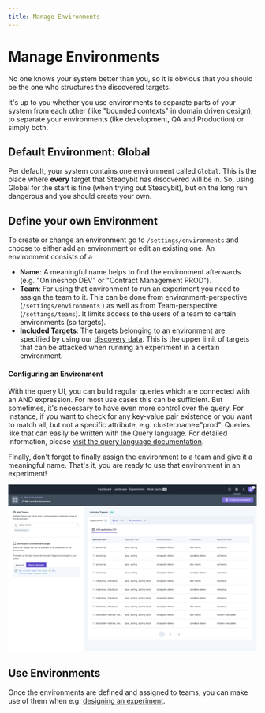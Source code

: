 ```yaml
---
title: Manage Environments
---
```


# Manage Environments

No one knows your system better than you, so it is obvious that you should be the one who structures the discovered targets.

It's up to you whether you use environments to separate parts of your system from each other (like "bounded contexts" in domain driven design), to separate your environments (like development, QA and Production) or simply both.

## Default Environment: Global

Per default, your system contains one environment called `Global`.
This is the place where **every** target that Steadybit has discovered will be in.
So, using Global for the start is fine (when trying out Steadybit), but on the long run dangerous and you should create your own.

## Define your own Environment

To create or change an environment go to `/settings/environments` and choose to either add an environment or edit an existing one.
An environment consists of a

- **Name**: A meaningful name helps to find the environment afterwards (e.g. "Onlineshop DEV" or "Contract Management PROD").
- **Team**: For using that environment to run an experiment you need to assign the team to it. This can be done from environment-perspective (`/settings/environments` ) as well as from Team-perspective (`/settings/teams`). It limits access to the users of a team to certain environments (so targets).
- **Included Targets**: The targets belonging to an environment are specified by using our [discovery data](../../use-steadybit/discovery/). This is the upper limit of targets that can be attacked when running an experiment in a certain environment.

#### Configuring an Environment

With the query UI, you can build regular queries which are connected with an AND expression.
For most use cases this can be sufficient.
But sometimes, it's necessary to have even more control over the query.
For instance, if you want to check for any key-value pair existence or you want to match all, but not a specific attribute, e.g. cluster.name="prod".
Queries like that can easily be written with the Query language.
For detailed information, please [visit the query language documentation](../../use-steadybit/query-language.md).

Finally, don't forget to finally assign the environment to a team and give it a meaningful name.
That's it, you are ready to use that environment in an experiment!

![Create a new environment](new_environment.png)

## Use Environments

Once the environments are defined and assigned to teams, you can make use of them when e.g. [designing an experiment](../../use-steadybit/experiments/).
